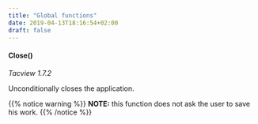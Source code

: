 ```yaml
---
title: "Global functions"
date: 2019-04-13T18:16:54+02:00
draft: false
---
```



#### Close()
*Tacview 1.7.2*

Unconditionally closes the application.

{{% notice warning %}}
**NOTE:** this function does not ask the user to save his work.
{{% /notice %}}
